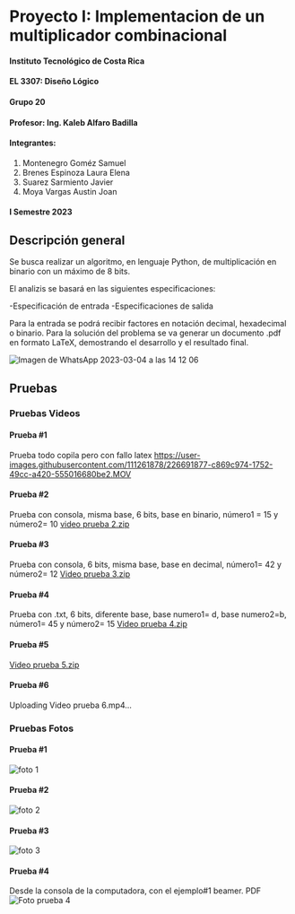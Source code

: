 # Proyecto I: Implementacion de un multiplicador combinacional


#### Instituto Tecnológico de Costa Rica
#### EL 3307: Diseño Lógico
#### Grupo 20
#### Profesor: Ing. Kaleb Alfaro Badilla

#### Integrantes:
1. Montenegro Goméz Samuel
2. Brenes Espinoza Laura Elena
3. Suarez Sarmiento Javier
4. Moya Vargas Austin Joan

#### I Semestre 2023


## Descripción general
Se busca realizar un algoritmo, en lenguaje Python, de multiplicación en binario con un máximo de 8 bits.

El analizis se basará en las siguientes especificaciones:

  -Especificación de entrada
  -Especificaciones de salida
  
Para la entrada se podrá recibir factores en notación decimal, hexadecimal o binario.
Para la solución del problema se va generar un documento .pdf en formato LaTeX, demostrando el desarrollo y el resultado final.


![Imagen de WhatsApp 2023-03-04 a las 14 12 06](https://user-images.githubusercontent.com/111261878/223181484-c1d91789-289e-4986-9f63-a0cb3cb1e8f2.jpg)



## Pruebas

### Pruebas Videos

  #### Prueba #1
Prueba todo copila pero con fallo latex
https://user-images.githubusercontent.com/111261878/226691877-c869c974-1752-49cc-a420-555016680be2.MOV



#### Prueba #2
Prueba con consola, misma base, 6 bits, base en binario, número1 = 15 y número2= 10
[video prueba 2.zip](https://github.com/Lauritabrenes/Proyecto1-DL-Implementaci-n-de-un-multiplicador-combinacional/files/11032074/video.prueba.2.zip)



#### Prueba #3
Prueba con consola, 6 bits, misma base, base en decimal, número1= 42 y número2= 12
[Video prueba 3.zip](https://github.com/Lauritabrenes/Proyecto1-DL-Implementaci-n-de-un-multiplicador-combinacional/files/11032153/Video.prueba.3.zip)



#### Prueba #4
Prueba con .txt, 6 bits, diferente base, base numero1= d, base numero2=b, número1= 45 y número2= 15
[Video prueba 4.zip](https://github.com/Lauritabrenes/Proyecto1-DL-Implementaci-n-de-un-multiplicador-combinacional/files/11032184/Video.prueba.4.zip)



#### Prueba #5
[Video prueba 5.zip](https://github.com/Lauritabrenes/Proyecto1-DL-Implementaci-n-de-un-multiplicador-combinacional/files/11035740/Video.prueba.5.zip)



#### Prueba #6

Uploading Video prueba 6.mp4…






### Pruebas Fotos



#### Prueba #1
![foto 1](https://user-images.githubusercontent.com/111261878/226702381-b49a05d8-0232-4e46-9156-b64b605d3b8b.jpg)



#### Prueba #2
![foto 2](https://user-images.githubusercontent.com/111261878/226702441-4cb580f4-074a-4f3b-98b4-31c4d2edca2a.jpg)



#### Prueba #3
![foto 3](https://user-images.githubusercontent.com/111261878/226702528-8f8b9f50-0aae-4f48-a78f-532ffd7f593f.jpg)



#### Prueba #4
Desde la consola de la computadora, con el ejemplo#1 beamer. PDF
![Foto prueba 4](https://user-images.githubusercontent.com/111261878/226707012-d8d684ab-9ed2-4f06-ba44-b28b22a279d6.png)
